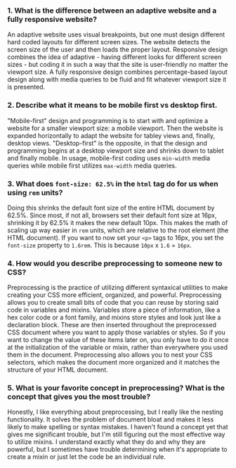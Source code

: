 ### 1. What is the difference between an adaptive website and a fully responsive website?

An adaptive website uses visual breakpoints, but one must design different hard coded layouts for different screen sizes. The website detects the screen size of the user and then loads the proper layout. Responsive design combines the idea of adaptive - having different looks for different screen sizes - but coding it in such a way that the site is user-friendly no matter the viewport size. A fully responsive design combines percentage-based layout design along with media queries to be fluid and fit whatever viewport size it is presented.

### 2. Describe what it means to be mobile first vs desktop first.

"Mobile-first" design and programming is to start with and optimize a website for a smaller viewport size: a mobile viewport. Then the website is expanded horizontally to adapt the website for tabley views and, finally, desktop views. "Desktop-first" is the opposite, in that the design and programming begins at a desktop viewport size and shrinks down to tablet and finally mobile. In usage, mobile-first coding uses `min-width` media queries while mobile first utilizes `max-width` media queries.

### 3. What does `font-size: 62.5%` in the `html` tag do for us when using `rem` units?

Doing this shrinks the default font size of the entire HTML document by 62.5%. Since most, if not all, browsers set their default font size at 16px, shrinking it by 62.5% it makes the new default 10px. This makes the math of scaling up way easier in `rem` units, which are relative to the root element (the HTML document). If you want to now set your `<p>` tags to 16px, you set the `font-size` property to `1.6rem`. This is because `10px` x `1.6` = `16px`. 

### 4. How would you describe preprocessing to someone new to CSS?

Preprocessing is the practice of utilizing different syntaxical utilities to make creating your CSS more efficient, organized, and powerful. Preprocessing allows you to create small bits of code that you can reuse by storing said code in variables and mixins. Variables store a piece of information, like a hex color code or a font family, and mixins store styles and look just like a declaration block. These are then inserted throughout the preprocessed CSS document where you want to apply those variables or styles. So if you want to change the value of these items later on, you only have to do it once at the initialization of the variable or mixin, rather than everywhere you used them in the document. Preprocessing also allows you to nest your CSS selectors, which makes the document more organized and it matches the structure of your HTML document.

### 5. What is your favorite concept in preprocessing? What is the concept that gives you the most trouble?

Honestly, I like everything about preprocessing, but I really like the nesting functionality. It solves the problem of document bloat and makes it less likely to make spelling or syntax mistakes. I haven't found a concept yet that gives me significant trouble, but I'm still figuring out the most effective way to utilize mixins. I understand exactly what they do and why they are powerful, but I sometimes have trouble determining when it's appropriate to create a mixin or just let the code be an individual rule.